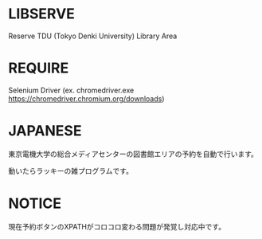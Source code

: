 # LIBSERVE
Reserve TDU (Tokyo Denki University) Library Area

# REQUIRE
Selenium Driver (ex. chromedriver.exe https://chromedriver.chromium.org/downloads)

# JAPANESE
東京電機大学の総合メディアセンターの図書館エリアの予約を自動で行います。

動いたらラッキーの雑プログラムです。


# NOTICE
現在予約ボタンのXPATHがコロコロ変わる問題が発覚し対応中です。
